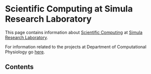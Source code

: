 # Scientific Computing at Simula Research Laboratory

This page contains information about [Scientific Computing](https://www.simula.no/research/scientific-computing) at [Simula Research Laboratory](https://www.simula.no/).

For information related to the projects at Department of Computational Physiology go [here](https://computationalphysiology.github.io/index.html).

## Contents
```{tableofcontents}
```
